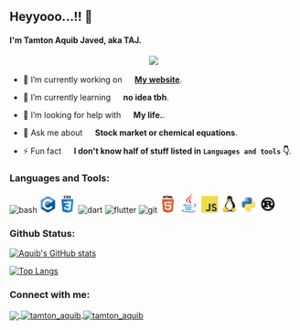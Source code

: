 ## Heyyooo...!! 💃
#### I'm Tamton Aquib Javed, aka TAJ.
<p align='center'>
    <img src='https://i.imgur.com/qLKSbiI.png' />
</p>

- 🔭 I’m currently working on    **[My website](https://tamtonaquib.tk)**.

- 🌱 I’m currently learning    **no idea tbh**.

- 🤝 I’m looking for help with    **My life.**.

- 💬 Ask me about    **Stock market or chemical equations**.

- ⚡ Fun fact    **I don't know half of stuff listed in `Languages and tools` :point_down:**.


### Languages and Tools:
<p align="left"> 
 <img src="https://miro.medium.com/max/2300/1*FEE98iWinlZBYkxBAG8MvA.png" alt="bash" width="35" height="35"/>  
 <img src="https://raw.githubusercontent.com/devicons/devicon/master/icons/c/c-original.svg" alt="c" width="30" height="30"/>  
 <img src="https://raw.githubusercontent.com/devicons/devicon/master/icons/css3/css3-original-wordmark.svg" alt="css3" width="30" height="30"/>  
 <img src="https://www.vectorlogo.zone/logos/dartlang/dartlang-icon.svg" alt="dart" width="27" height="27"/>  
 <img src="https://www.vectorlogo.zone/logos/flutterio/flutterio-icon.svg" alt="flutter" width="30" height="30"/>  
 <img src="https://www.vectorlogo.zone/logos/git-scm/git-scm-icon.svg" alt="git" width="30" height="30"/>  
 <img src="https://raw.githubusercontent.com/devicons/devicon/master/icons/html5/html5-original-wordmark.svg" alt="html5" width="30" height="30"/>  
 <img src="https://raw.githubusercontent.com/devicons/devicon/master/icons/java/java-original.svg" alt="java" width="35" height="35"/>  
 <img src="https://raw.githubusercontent.com/devicons/devicon/master/icons/javascript/javascript-original.svg" alt="javascript" width="30" height="30"/>  
 <img src="https://raw.githubusercontent.com/devicons/devicon/master/icons/linux/linux-original.svg" alt="linux" width="30" height="30"/>  
 <img src="https://raw.githubusercontent.com/devicons/devicon/master/icons/python/python-original.svg" alt="python" width="30" height="30"/>  
 <img src="https://raw.githubusercontent.com/devicons/devicon/master/icons/rust/rust-plain.svg" alt="rust" width="30" height="30"/>  
</p>

### Github Status:

[![Aquib's GitHub stats](https://github-readme-stats.vercel.app/api?username=tamton-aquib&hide=prs&custom_title=My%20Github%20Stat's&show_icons=true&theme=dracula&border_radius=10&hide_border=true&bg_color=15,0d1117,1a1b26)](https://github.com/anuraghazra/github-readme-stats)

[![Top Langs](https://github-readme-stats.vercel.app/api/top-langs/?username=tamton-aquib&hide=Vim+Script,Vim+Snippet,C&theme=dracula&hide_border=true&border_radius=10&bg_color=15,0d1117,1a1b26&show_icons=true&layout=compact)](https://github.com/anuraghazra/github-readme-stats)

### Connect with me:
<p align="left">
<a href="https://discordapp.com/users/845674119391477820" target="blank">
	<img align="center" target="_blank" src="https://img.icons8.com/color/96/000000/discord.png" width="30" />
</a>
<a href="https://dev.to/tamtonaquib" target="blank">
	<img align="center" target="_blank" src="https://img.icons8.com/windows/96/000000/dev.png" alt="tamton_aquib" width="30" />
</a>
<a href="https://twitter.com/tamton_aquib" target="blank">
	<img align="center" target="_blank" src="https://img.icons8.com/plasticine/100/000000/twitter--v2.png" alt="tamton_aquib" width="30" />
</a>
</p>
